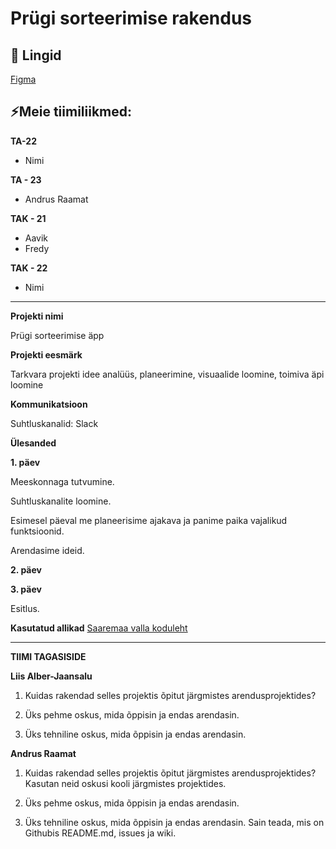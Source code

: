 # Prügi sorteerimise rakendus

## 📓 Lingid
[Figma](https://www.figma.com/file/fWorQB1VOL1sMQNosSKPAN/Untitled?)

## ⚡Meie tiimiliikmed:

**TA-22**
- Nimi

**TA - 23**
- Andrus Raamat

**TAK - 21**
- Aavik
- Fredy

**TAK - 22**
- Nimi

---

**Projekti nimi** 

Prügi sorteerimise äpp

**Projekti eesmärk**

Tarkvara projekti idee analüüs, planeerimine, visuaalide loomine, toimiva äpi loomine

**Kommunikatsioon**

Suhtluskanalid: Slack

**Ülesanded**

**1. päev**

Meeskonnaga tutvumine.

Suhtluskanalite loomine.

Esimesel päeval me planeerisime ajakava ja panime paika vajalikud funktsioonid. 

Arendasime ideid. 


**2. päev**



**3. päev**



Esitlus.

**Kasutatud allikad**
[Saaremaa valla koduleht](https://www.saaremaavald.ee/liigiti-kogumine)

-----------
**TIIMI TAGASISIDE**


**Liis Alber-Jaansalu**

1. Kuidas rakendad selles projektis õpitut järgmistes arendusprojektides?


2. Üks pehme oskus, mida õppisin ja endas arendasin.


3. Üks tehniline oskus, mida õppisin ja endas arendasin.

**Andrus Raamat**

1. Kuidas rakendad selles projektis õpitut järgmistes arendusprojektides?
Kasutan neid oskusi kooli järgmistes projektides.

2. Üks pehme oskus, mida õppisin ja endas arendasin.


3. Üks tehniline oskus, mida õppisin ja endas arendasin.
Sain teada, mis on Githubis README.md, issues ja wiki.
